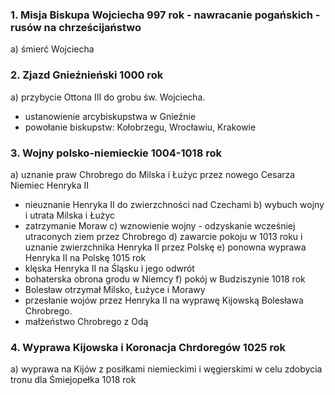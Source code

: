 ### 1. Misja Biskupa Wojciecha 997 rok - nawracanie pogańskich -rusów na chrześcijaństwo
a) śmierć Wojciecha
### 2. Zjazd Gnieźnieński 1000 rok
a) przybycie Ottona III do grobu św. Wojciecha.
- ustanowienie arcybiskupstwa w Gnieźnie
- powołanie biskupstw: Kołobrzegu, Wrocławiu, Krakowie
### 3. Wojny polsko-niemieckie 1004-1018 rok
a) uznanie praw Chrobrego do Milska i Łużyc przez nowego Cesarza Niemiec Henryka II
- nieuznanie Henryka II do zwierzchności nad Czechami
b) wybuch wojny i utrata Milska i Łużyc
- zatrzymanie Moraw
c) wznowienie wojny - odzyskanie wcześniej utraconych ziem przez Chrobrego
d) zawarcie pokoju w 1013 roku i uznanie zwierzchnika Henryka II przez Polskę
e) ponowna wyprawa Henryka II na Polskę 1015 rok
- klęska Henryka II na Śląsku i jego odwrót
- bohaterska obrona grodu w Niemcy
f) pokój w Budziszynie 1018 rok
- Bolesław otrzymał Milsko, Łużyce i Morawy
- przesłanie wojów przez Henryka II na wyprawę Kijowską Bolesława Chrobrego.
- małżeństwo Chrobrego z Odą
### 4. Wyprawa Kijowska i Koronacja Chrdoregów 1025 rok
a) wyprawa na Kijów z posiłkami niemieckimi i węgierskimi w celu zdobycia tronu dla Śmiejopełka 1018 rok
